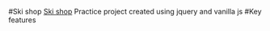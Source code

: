 #Ski shop
[Ski shop]([https://www.google.com](https://skishop1.000webhostapp.com/))
Practice project created using jquery and vanilla js
#Key features

 
 
